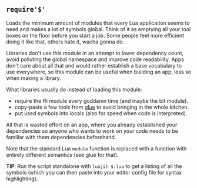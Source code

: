 
## `require'$'`

Loads the minimum amount of modules that every Lua application seems to
need and makes a lot of symbols global. Think of it as emptying all your
tool boxes on the floor before you start a job. Some people feel more
efficient doing it like that, others hate it, wacha gonna do.

Libraries don't use this module in an attempt to lower dependency count,
avoid polluting the global namespace and improve code readability. Apps
don't care about all that and would rather establish a base vocabulary
to use everywhere, so this module can be useful when building an app,
less so when making a library.

What libraries usually do instead of loading this module:

 * require the ffi module every goddamn time (and maybe the bit module).
 * copy-paste a few tools from [glue](glue.md) to avoid bringing in the whole kitchen.
 * put used symbols into locals (also for speed when code is interpreted).

All that is wasted effort on an app, where you already established your
dependencies so anyone who wants to work on your code needs to be familiar
with them dependencies beforehand.

Note that the standard Lua `module` function is replaced with a function with
entirely different semantics (see glue for that).

__TIP__: Run the script standalone with `luajit $.lua` to get a listing
of all the symbols (which you can then paste into your editor config file
for syntax highlighting).

